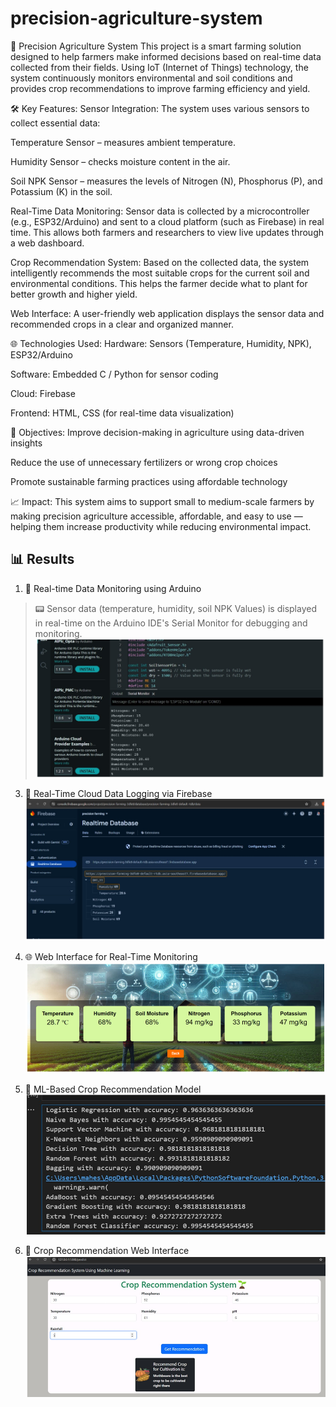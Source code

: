 # precision-agriculture-system
🌾 Precision Agriculture System
This project is a smart farming solution designed to help farmers make informed decisions based on real-time data collected from their fields. Using IoT (Internet of Things) technology, the system continuously monitors environmental and soil conditions and provides crop recommendations to improve farming efficiency and yield.

🛠️ Key Features:
Sensor Integration:
The system uses various sensors to collect essential data:

Temperature Sensor – measures ambient temperature.

Humidity Sensor – checks moisture content in the air.

Soil NPK Sensor – measures the levels of Nitrogen (N), Phosphorus (P), and Potassium (K) in the soil.

Real-Time Data Monitoring:
Sensor data is collected by a microcontroller (e.g., ESP32/Arduino) and sent to a cloud platform (such as Firebase) in real time. This allows both farmers and researchers to view live updates through a web dashboard.

Crop Recommendation System:
Based on the collected data, the system intelligently recommends the most suitable crops for the current soil and environmental conditions. This helps the farmer decide what to plant for better growth and higher yield.

Web Interface:
A user-friendly web application displays the sensor data and recommended crops in a clear and organized manner.

🌐 Technologies Used:
Hardware: Sensors (Temperature, Humidity, NPK), ESP32/Arduino

Software: Embedded C / Python for sensor coding

Cloud: Firebase 

Frontend: HTML, CSS (for real-time data visualization)

🎯 Objectives:
Improve decision-making in agriculture using data-driven insights

Reduce the use of unnecessary fertilizers or wrong crop choices

Promote sustainable farming practices using affordable technology

📈 Impact:
This system aims to support small to medium-scale farmers by making precision agriculture accessible, affordable, and easy to use — helping them increase productivity while reducing environmental impact.


## 📊 Results
1. 🔌 Real-time Data Monitoring using Arduino
> 📟 Sensor data (temperature, humidity, soil NPK Values) is displayed in real-time on the Arduino IDE's Serial Monitor for debugging and monitoring.
![Result 1](Results_images/Arduino_serial_monitor_data.png)

3. 📲 Real-Time Cloud Data Logging via Firebase
![Result 1](Results_images/Real_time_Firebase_data.png)

4. 🌐 Web Interface for Real-Time Monitoring
   ![Result 1](Results_images/Web_interface_Real_time_data_device_1.png)

5. 🤖 ML-Based Crop Recommendation Model
![Result 1](Results_images/crop_recomandation_model.png)

6. 🌿 Crop Recommendation Web Interface
   ![Result 1](Results_images/web_crop_recomandation.png)


